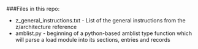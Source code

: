 ###Files in this repo:

 * z_general_instructions.txt - List of the general instructions from the z/architecture reference
 * amblist.py - beginning of a python-based amblist type function which will parse a load module into its sections, entries and records
